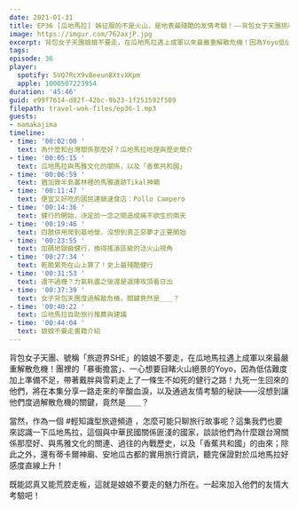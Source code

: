 ```yaml
---
date: 2021-01-31
title: EP36 [瓜地馬拉] 姊征服的不是火山，是地表最殘酷的友情考驗！——背包女子天團挑戰阿卡特南戈火山 ft. 娘娘不要走 Yoyo、雪莉
image: https://imgur.com/762axjP.jpg
excerpt: 背包女子天團娘娘不要走，在瓜地馬拉遇上成軍以來最嚴重解散危機！因為Yoyo低估難度加上準備不足，帶著戴胖與雪莉走上了一條生不如死的火山健行之路；他們究竟是如何活著回來而且沒有絕交？本集將揭開其關鍵！此外，我們也會好好來認識這個跟台灣關係頗好、與馬雅文化關聯密切、曾經是個「香蕉共和國」的中美重要大國！
tags:
episode: 36
player:
  spotify: 5VQ7RcX9vBeeunBXtvXKpm
  apple: 1000507223954
duration: '45:46'
guid: e99f7614-d82f-42bc-9b23-1f251592f509
filepath: travel-wok-files/ep36-1.mp3
guests:
- mamakajima
timeline:
- time: '00:02:00 '
  text: 為什麼和台灣關係那麼好？瓜地馬拉地理與歷史簡介
- time: '00:05:15 '
  text: 瓜地馬拉與馬雅文化的關係，以及「香蕉共和國」
- time: '00:06:59 '
  text: 猶加敦半島叢林裡的馬雅遺跡Tikal神廟
- time: '00:11:47 '
  text: 便宜又好吃的國民連鎖速食店：Pollo Campero
- time: '00:14:36 '
  text: 健行的開始，決定的一念之間造成痛不欲生的兩天
- time: '00:19:46 '
  text: 四肢併用爬到基地營，沒想到真正惡夢才正要開始
- time: '00:23:55 '
  text: 加碼地獄級健行，換得搖滾區級的活火山視角
- time: '00:27:34 '
  text: 乾脆累死在山上算了！史上最殘酷健行
- time: '00:31:53 '
  text: 還不過癮？力氣耗盡之後還是選擇攻頂看日出
- time: '00:37:39 '
  text: 女子背包天團度過解散危機，關鍵竟然是＿＿？
- time: '00:40:22 '
  text: 瓜地馬拉自助旅行推薦與建議
- time: '00:44:04 '
  text: 娘娘不要走書籍介紹
---
```


背包女子天團、號稱「旅遊界SHE」的娘娘不要走，在瓜地馬拉遇上成軍以來最嚴重解散危機！團裡的「暴衝擔當」、一心想要目睹火山絕景的Yoyo，因為低估難度加上準備不足，帶著戴胖與雪莉走上了一條生不如死的健行之路！九死一生回來的他們，將在本集分享一路走來的辛酸血淚，以及通過友情考驗的秘訣——沒想到讓他們度過解散危機的關鍵，竟然是＿＿？

當然，作為一個 #輕知識型旅遊頻道 ，怎麼可能只聊旅行故事呢？這集我們也要來認識一下瓜地馬拉，這個與中華民國關係匪淺的國家，談談他們為什麼跟台灣關係那麼好、與馬雅文化的關連、過往的內戰歷史，以及「香蕉共和國」的由來；除此之外，還有蒂卡爾神廟、安地瓜古都的實用旅行資訊，聽完保證對於瓜地馬拉好感度直線上升！

既能認真又能荒腔走板，這就是娘娘不要走的魅力所在。一起來加入他們的友情大考驗吧！